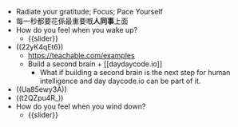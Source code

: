 - Radiate your gratitude; Focus; Pace Yourself
- 每一秒都要花係最重要嘅**人同事**上面
- How do you feel when you wake up?
    - {{slider}}
- ((22yK4qEt6))
    - https://teachable.com/examples
    - Build a second brain + [[daydaycode.io]]
        - What if building a second brain is the next step for human intelligence and day daycode.io can be part of it.
- ((Ua85ewy3A))
- ((t2QZpu4R_))
- How do you feel when you wind down?
    - {{slider}}
